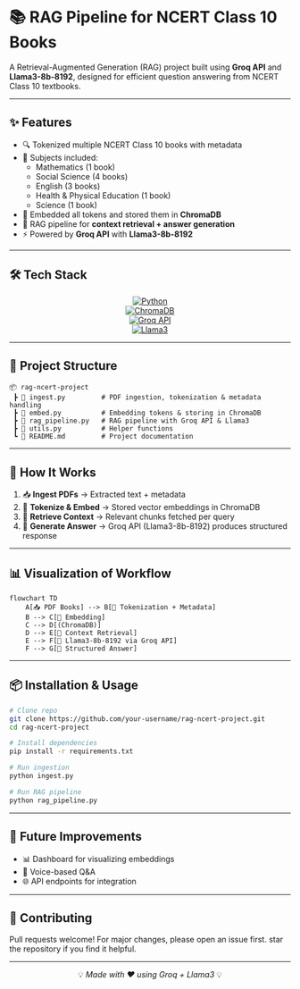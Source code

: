 # 📚 RAG Pipeline for NCERT Class 10 Books

A Retrieval-Augmented Generation (RAG) project built using **Groq API** and **Llama3-8b-8192**, designed for efficient question answering from NCERT Class 10 textbooks.

---

## ✨ Features
- 🔍 Tokenized multiple NCERT Class 10 books with metadata  
- 📖 Subjects included:  
  - Mathematics (1 book)  
  - Social Science (4 books)  
  - English (3 books)  
  - Health & Physical Education (1 book)  
  - Science (1 book)  
- 🧩 Embedded all tokens and stored them in **ChromaDB**  
- 🤖 RAG pipeline for **context retrieval + answer generation**  
- ⚡ Powered by **Groq API** with **Llama3-8b-8192**  

---

## 🛠️ Tech Stack

<div align="center">

[![Python](https://img.shields.io/badge/Python-3776AB?style=for-the-badge&logo=python&logoColor=white)](https://www.python.org/)  
[![ChromaDB](https://img.shields.io/badge/ChromaDB-20232A?style=for-the-badge&logo=databricks&logoColor=white)](https://www.trychroma.com/)  
[![Groq API](https://img.shields.io/badge/Groq_API-FF6F00?style=for-the-badge&logo=groq&logoColor=white)](https://groq.com/)  
[![Llama3](https://img.shields.io/badge/Llama3-8b--8192-008000?style=for-the-badge&logo=meta&logoColor=white)](https://ai.meta.com/llama/)  

</div>

---

## 📂 Project Structure

```
📦 rag-ncert-project
 ┣ 📜 ingest.py         # PDF ingestion, tokenization & metadata handling
 ┣ 📜 embed.py          # Embedding tokens & storing in ChromaDB
 ┣ 📜 rag_pipeline.py   # RAG pipeline with Groq API & Llama3
 ┣ 📜 utils.py          # Helper functions
 ┗ 📜 README.md         # Project documentation
```

---

## 🚀 How It Works

1. 📥 **Ingest PDFs** → Extracted text + metadata  
2. 🧮 **Tokenize & Embed** → Stored vector embeddings in ChromaDB  
3. 🔎 **Retrieve Context** → Relevant chunks fetched per query  
4. 🧠 **Generate Answer** → Groq API (Llama3-8b-8192) produces structured response  

---

## 📊 Visualization of Workflow

```mermaid
flowchart TD
    A[📥 PDF Books] --> B[🔖 Tokenization + Metadata]
    B --> C[🧮 Embedding]
    C --> D[(ChromaDB)]
    D --> E[🔎 Context Retrieval]
    E --> F[🤖 Llama3-8b-8192 via Groq API]
    F --> G[📝 Structured Answer]
```

---

## 📦 Installation & Usage

```bash
# Clone repo
git clone https://github.com/your-username/rag-ncert-project.git
cd rag-ncert-project

# Install dependencies
pip install -r requirements.txt

# Run ingestion
python ingest.py

# Run RAG pipeline
python rag_pipeline.py
```

---

## 🔮 Future Improvements
- 📊 Dashboard for visualizing embeddings  
- 🎤 Voice-based Q&A  
- 🌐 API endpoints for integration  

---

## 🤝 Contributing
Pull requests welcome! For major changes, please open an issue first.
star the repository if you find it helpful.


---

<div align="center">

💡 *Made with ❤️ using Groq + Llama3* 💡

</div>
